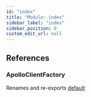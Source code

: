 ```yaml
---
id: "index"
title: "Module: index"
sidebar_label: "index"
sidebar_position: 0
custom_edit_url: null
---
```


## References

### ApolloClientFactory

Renames and re-exports [default](../classes/src_lib_ApolloClientFactory.default.md)
